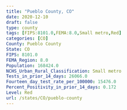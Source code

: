 ```yaml
---
title: "Pueblo County, CO"
date: 2020-12-10
draft: false
type: county
tags: [FIPS:8101.0,FEMA:8.0,Small metro,Red]
categories: [CO]
County: Pueblo County
State: CO
FIPS: 8101.0
FEMA_Region: 8.0
Population: 168424.0
NCHS_Urban_Rural_Classification: Small metro
Tests_in_prior_14_days: 26066.0
Fourteen_day_test_rate_per_100000: 15476.0
Percent_Positivity_in_prior_14_days: 0.172
Level: Red
url: /states/CO/pueblo-county
---
```



